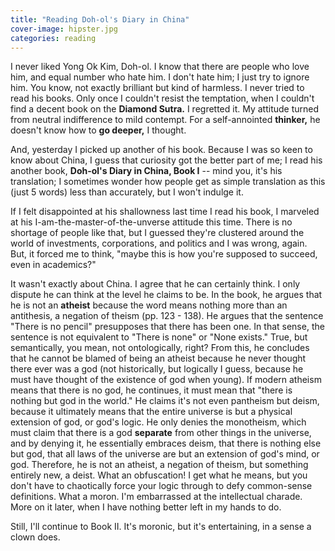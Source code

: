 ```yaml
---
title: "Reading Doh-ol's Diary in China"
cover-image: hipster.jpg
categories: reading
---
```

I never liked Yong Ok Kim, Doh-ol.  I know that there are people who love him, and equal number who hate him.  I don't hate him; I just try to ignore him.  You know, not exactly brilliant but kind of harmless.  I never tried to read his books.  Only once I couldn't resist the temptation, when I couldn't find a decent book on the **Diamond Sutra.**  I regretted it.  My attitude turned from neutral indifference to mild contempt.  For a self-annointed **thinker,** he doesn't know how to **go deeper,** I thought.

And, yesterday I picked up another of his book.  Because I was so keen to know about China, I guess that curiosity got the better part of me; I read his another book, **Doh-ol's Diary in China, Book I** -- mind you, it's his translation; I sometimes wonder how people get as simple translation as this (just 5 words) less than accurately, but I won't indulge it.

If I felt disappointed at his shallowness last time I read his book, I marveled at his I-am-the-master-of-the-unverse attitude this time.  There is no shortage of people like that, but I guessed they're clustered around the world of investments, corporations, and politics and I was wrong, again.  But, it forced me to think, "maybe this is how you're supposed to succeed, even in academics?"

It wasn't exactly about China.  I agree that he can certainly think.  I only dispute he can think at the level he claims to be.  In the book, he argues that he is not an **atheist** because the word means nothing more than an antithesis, a negation of theism (pp. 123 - 138).  He argues that the sentence "There is no pencil" presupposes that there has been one.  In that sense, the sentence is not equivalent to "There is none" or "None exists."  True, but semantically, you mean, not ontologically, right?  From this, he concludes that he cannot be blamed of being an atheist because he never thought there ever was a god (not historically, but logically I guess, because he must have thought of the existence of god when young).  If modern atheism means that there is no god, he continues, it must mean that "there is nothing but god in the world."  He claims it's not even pantheism but deism, because it ultimately means that the entire universe is but a physical extension of god, or god's logic.  He only denies the monotheism, which must claim that there is a god **separate** from other things in the universe, and by denying it, he essentially embraces deism, that there is nothing else but god, that all laws of the universe are but an extension of god's mind, or god.  Therefore, he is not an atheist, a negation of theism, but something entirely new, a deist.  What an obfuscation!  I get what he means, but you don't have to chaotically force your logic through to defy common-sense definitions.  What a moron.  I'm embarrassed at the intellectual charade.  More on it later, when I have nothing better left in my hands to do.  

Still, I'll continue to Book II.  It's moronic, but it's entertaining, in a sense a clown does.
